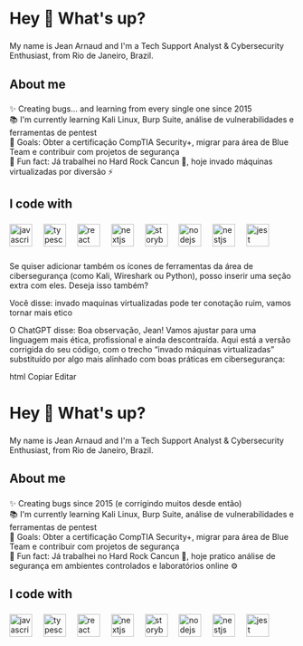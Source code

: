 <h1 align="left">Hey 👋 What's up?</h1>

###

<p align="left">My name is Jean Arnaud and I'm a Tech Support Analyst & Cybersecurity Enthusiast, from Rio de Janeiro, Brazil.</p>

###

<h2 align="left">About me</h2>

###

<p align="left">
✨ Creating bugs... and learning from every single one since 2015<br>
📚 I'm currently learning Kali Linux, Burp Suite, análise de vulnerabilidades e ferramentas de pentest<br>
🎯 Goals: Obter a certificação CompTIA Security+, migrar para área de Blue Team e contribuir com projetos de segurança<br>
🎲 Fun fact: Já trabalhei no Hard Rock Cancun 🌴, hoje invado máquinas virtualizadas por diversão ⚡
</p>

###

<h2 align="left">I code with</h2>

###

<div align="left">
  <img src="https://cdn.jsdelivr.net/gh/devicons/devicon/icons/javascript/javascript-original.svg" height="40" alt="javascript logo"  />
  <img width="12" />
  <img src="https://cdn.jsdelivr.net/gh/devicons/devicon/icons/typescript/typescript-original.svg" height="40" alt="typescript logo"  />
  <img width="12" />
  <img src="https://cdn.jsdelivr.net/gh/devicons/devicon/icons/react/react-original.svg" height="40" alt="react logo"  />
  <img width="12" />
  <img src="https://cdn.jsdelivr.net/gh/devicons/devicon/icons/nextjs/nextjs-original.svg" height="40" alt="nextjs logo"  />
  <img width="12" />
  <img src="https://cdn.jsdelivr.net/gh/devicons/devicon/icons/storybook/storybook-original.svg" height="40" alt="storybook logo"  />
  <img width="12" />
  <img src="https://cdn.jsdelivr.net/gh/devicons/devicon/icons/nodejs/nodejs-original.svg" height="40" alt="nodejs logo"  />
  <img width="12" />
  <img src="https://cdn.jsdelivr.net/gh/devicons/devicon/icons/nestjs/nestjs-original.svg" height="40" alt="nestjs logo"  />
  <img width="12" />
  <img src="https://cdn.jsdelivr.net/gh/devicons/devicon/icons/jest/jest-plain.svg" height="40" alt="jest logo"  />
</div>

###
Se quiser adicionar também os ícones de ferramentas da área de cibersegurança (como Kali, Wireshark ou Python), posso inserir uma seção extra com eles. Deseja isso também?








Você disse:
invado maquinas virtualizadas pode ter conotação ruim, vamos tornar mais etico


O ChatGPT disse:
Boa observação, Jean! Vamos ajustar para uma linguagem mais ética, profissional e ainda descontraída. Aqui está a versão corrigida do seu código, com o trecho “invado máquinas virtualizadas” substituído por algo mais alinhado com boas práticas em cibersegurança:

html
Copiar
Editar
<h1 align="left">Hey 👋 What's up?</h1>

###

<p align="left">My name is Jean Arnaud and I'm a Tech Support Analyst & Cybersecurity Enthusiast, from Rio de Janeiro, Brazil.</p>

###

<h2 align="left">About me</h2>

###

<p align="left">
✨ Creating bugs since 2015 (e corrigindo muitos desde então)<br>
📚 I'm currently learning Kali Linux, Burp Suite, análise de vulnerabilidades e ferramentas de pentest<br>
🎯 Goals: Obter a certificação CompTIA Security+, migrar para área de Blue Team e contribuir com projetos de segurança<br>
🎲 Fun fact: Já trabalhei no Hard Rock Cancun 🌴, hoje pratico análise de segurança em ambientes controlados e laboratórios online ⚙️
</p>

###

<h2 align="left">I code with</h2>

###

<div align="left">
  <img src="https://cdn.jsdelivr.net/gh/devicons/devicon/icons/javascript/javascript-original.svg" height="40" alt="javascript logo"  />
  <img width="12" />
  <img src="https://cdn.jsdelivr.net/gh/devicons/devicon/icons/typescript/typescript-original.svg" height="40" alt="typescript logo"  />
  <img width="12" />
  <img src="https://cdn.jsdelivr.net/gh/devicons/devicon/icons/react/react-original.svg" height="40" alt="react logo"  />
  <img width="12" />
  <img src="https://cdn.jsdelivr.net/gh/devicons/devicon/icons/nextjs/nextjs-original.svg" height="40" alt="nextjs logo"  />
  <img width="12" />
  <img src="https://cdn.jsdelivr.net/gh/devicons/devicon/icons/storybook/storybook-original.svg" height="40" alt="storybook logo"  />
  <img width="12" />
  <img src="https://cdn.jsdelivr.net/gh/devicons/devicon/icons/nodejs/nodejs-original.svg" height="40" alt="nodejs logo"  />
  <img width="12" />
  <img src="https://cdn.jsdelivr.net/gh/devicons/devicon/icons/nestjs/nestjs-original.svg" height="40" alt="nestjs logo"  />
  <img width="12" />
  <img src="https://cdn.jsdelivr.net/gh/devicons/devicon/icons/jest/jest-plain.svg" height="40" alt="jest logo"  />
</div>
